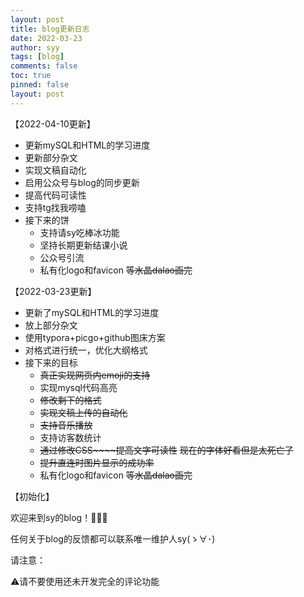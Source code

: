 ```yaml
---
layout: post
title: blog更新日志
date: 2022-03-23
author: syy
tags: [blog]
comments: false
toc: true
pinned: false
layout: post
---
```


【2022-04-10更新】

<!-- more -->

- 更新mySQL和HTML的学习进度
- 更新部分杂文
- 实现文稿自动化
- 启用公众号与blog的同步更新
- 提高代码可读性
- 支持tg找我唠嗑
- 接下来的饼
  - 支持请sy吃棒冰功能
  - 坚持长期更新结课小说
  - 公众号引流
  - 私有化logo和favicon ~~等水晶dalao画完~~

【2022-03-23更新】


- 更新了mySQL和HTML的学习进度
- 放上部分杂文
- 使用typora+picgo+github图床方案
- 对格式进行统一，优化大纲格式
- 接下来的目标
  - ~~真正实现网页内~~~~emoji~~~~的支持~~
  - 实现mysql代码高亮
  - ~~修改剩下的格式~~
  - ~~实现文稿上传的自动化~~
  - ~~支持音乐播放~~
  - 支持访客数统计
  - ~~通过修改CSS~~~~提高文字可读性~~ ~~现在的字体好看但是太死亡了~~
  - ~~提升直连时图片显示的成功率~~
  - 私有化logo和favicon ~~等水晶dalao画完~~

【初始化】

欢迎来到sy的blog！🎉🎉🎉

任何关于blog的反馈都可以联系唯一维护人sy(ゝ∀･)

请注意：

⚠请不要使用还未开发完全的评论功能

